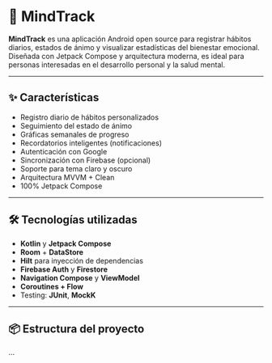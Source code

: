# 🧠 MindTrack

**MindTrack** es una aplicación Android open source para registrar hábitos diarios, estados de ánimo y visualizar estadísticas del bienestar emocional. Diseñada con Jetpack Compose y arquitectura moderna, es ideal para personas interesadas en el desarrollo personal y la salud mental.

---

## ✨ Características

- Registro diario de hábitos personalizados
- Seguimiento del estado de ánimo
- Gráficas semanales de progreso
- Recordatorios inteligentes (notificaciones)
- Autenticación con Google
- Sincronización con Firebase (opcional)
- Soporte para tema claro y oscuro
- Arquitectura MVVM + Clean
- 100% Jetpack Compose

---

## 🛠 Tecnologías utilizadas

- **Kotlin** y **Jetpack Compose**
- **Room** + **DataStore**
- **Hilt** para inyección de dependencias
- **Firebase Auth** y **Firestore**
- **Navigation Compose** y **ViewModel**
- **Coroutines + Flow**
- Testing: **JUnit**, **MockK**

---

## 📦 Estructura del proyecto

...
